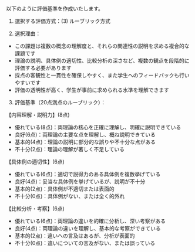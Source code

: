 以下のように評価基準を作成いたします。

1. 選択する評価方式：(3) ルーブリック方式

2. 選択理由：
- この課題は複数の概念の理解度と、それらの関連性の説明を求める複合的な課題です
- 理論の説明、具体例の適切性、比較分析の深さなど、複数の観点を段階的に評価する必要があります
- 採点の客観性と一貫性を確保しやすく、また学生へのフィードバックも行いやすいです
- 評価の透明性が高く、学生が事前に求められる水準を理解できます

3. 評価基準（20点満点のルーブリック）：

【内容理解・説明力】(8点)
- 優れている(8点)：両理論の核心を正確に理解し、明確に説明できている
- 良好(6点)：両理論の主要な点を理解し、概ね説明できている
- 基本的(4点)：理論の説明に部分的な誤りや不十分な点がある
- 不十分(2点)：理論の理解が著しく不足している

【具体例の適切性】(6点)
- 優れている(6点)：適切で説得力のある具体例を複数挙げている
- 良好(4点)：妥当な具体例を挙げているが、説明が不十分
- 基本的(2点)：具体例が不適切または表面的
- 不十分(0点)：具体例がない、または全く的外れ

【比較分析・考察】(6点)
- 優れている(6点)：両理論の違いを的確に分析し、深い考察がある
- 良好(4点)：両理論の違いを理解し、基本的な考察ができている
- 基本的(2点)：違いへの言及はあるが、分析が表面的
- 不十分(0点)：違いについての言及がない、または誤っている